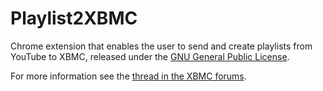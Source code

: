 Playlist2XBMC
============

Chrome extension that enables the user to send and create playlists from YouTube to XBMC, 
released under the [GNU General Public License](https://www.gnu.org/licenses/gpl.html).

For more information see the [thread in the XBMC forums](http://forum.xbmc.org/showthread.php?tid=130524).
